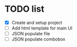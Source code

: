 # TODO list
- [X] Create and setup project
- [ ] Add html template for main UI
- [ ] JSON populate file 
- [ ] JSON populate combobox
